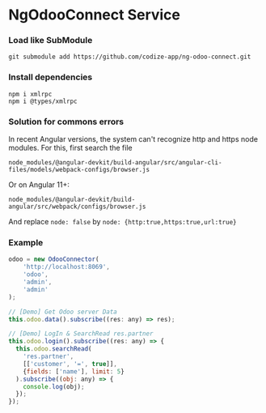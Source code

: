# NgOdooConnect Service

### Load like SubModule

```
git submodule add https://github.com/codize-app/ng-odoo-connect.git
```

### Install dependencies

```
npm i xmlrpc
npm i @types/xmlrpc
```

### Solution for commons errors

In recent Angular versions, the system can't recognize http and https node modules. For this, first search the file 

```
node_modules/@angular-devkit/build-angular/src/angular-cli-files/models/webpack-configs/browser.js
```

Or on Angular 11+:

```
node_modules/@angular-devkit/build-angular/src/webpack/configs/browser.js
```

And replace ```node: false``` by ```node: {http:true,https:true,url:true}```

### Example

```javascript
odoo = new OdooConnector(
    'http://localhost:8069',
    'odoo',
    'admin',
    'admin'
);
```

```javascript
// [Demo] Get Odoo server Data
this.odoo.data().subscribe((res: any) => res);

// [Demo] LogIn & SearchRead res.partner
this.odoo.login().subscribe((res: any) => {
  this.odoo.searchRead(
    'res.partner',
    [['customer', '=', true]],
    {fields: ['name'], limit: 5}
  ).subscribe((obj: any) => {
    console.log(obj);
  });
});
```
